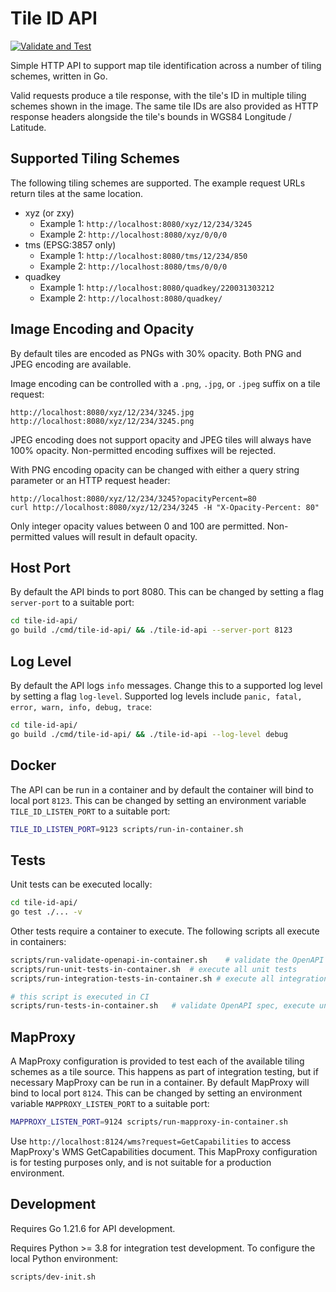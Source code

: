 # Tile ID API

[![Validate and Test](https://github.com/captaincoordinates/tile-id-api/actions/workflows/test.yml/badge.svg)](https://github.com/captaincoordinates/tile-id-api/actions/workflows/test.yml)

Simple HTTP API to support map tile identification across a number of tiling schemes, written in Go.

Valid requests produce a tile response, with the tile's ID in multiple tiling schemes shown in the image. The same tile IDs are also provided as HTTP response headers alongside the tile's bounds in WGS84 Longitude / Latitude.

## Supported Tiling Schemes

The following tiling schemes are supported. The example request URLs return tiles at the same location.

- xyz (or zxy)
    - Example 1: `http://localhost:8080/xyz/12/234/3245`
    - Example 2: `http://localhost:8080/xyz/0/0/0`
- tms (EPSG:3857 only)
    - Example 1: `http://localhost:8080/tms/12/234/850`
    - Example 2: `http://localhost:8080/tms/0/0/0`
- quadkey
    - Example 1: `http://localhost:8080/quadkey/220031303212`
    - Example 2: `http://localhost:8080/quadkey/`

## Image Encoding and Opacity

By default tiles are encoded as PNGs with 30% opacity. Both PNG and JPEG encoding are available.

Image encoding can be controlled with a `.png`, `.jpg`, or `.jpeg` suffix on a tile request:
```
http://localhost:8080/xyz/12/234/3245.jpg
http://localhost:8080/xyz/12/234/3245.png
```

JPEG encoding does not support opacity and JPEG tiles will always have 100% opacity. Non-permitted encoding suffixes will be rejected.

With PNG encoding opacity can be changed with either a query string parameter or an HTTP request header:
```
http://localhost:8080/xyz/12/234/3245?opacityPercent=80
curl http://localhost:8080/xyz/12/234/3245 -H "X-Opacity-Percent: 80"
```

Only integer opacity values between 0 and 100 are permitted. Non-permitted values will result in default opacity.

## Host Port

By default the API binds to port 8080. This can be changed by setting a flag `server-port` to a suitable port:
```sh
cd tile-id-api/
go build ./cmd/tile-id-api/ && ./tile-id-api --server-port 8123
```

## Log Level

By default the API logs `info` messages. Change this to a supported log level by setting a flag `log-level`. Supported log levels include `panic, fatal, error, warn, info, debug, trace`:
```sh
cd tile-id-api/
go build ./cmd/tile-id-api/ && ./tile-id-api --log-level debug
```

## Docker

The API can be run in a container and by default the container will bind to local port `8123`. This can be changed by setting an environment variable `TILE_ID_LISTEN_PORT` to a suitable port:
```sh
TILE_ID_LISTEN_PORT=9123 scripts/run-in-container.sh
```

## Tests

Unit tests can be executed locally:
```sh
cd tile-id-api/
go test ./... -v
```

Other tests require a container to execute. The following scripts all execute in containers:
```sh
scripts/run-validate-openapi-in-container.sh    # validate the OpenAPI specification
scripts/run-unit-tests-in-container.sh  # execute all unit tests
scripts/run-integration-tests-in-container.sh # execute all integration tests

# this script is executed in CI
scripts/run-tests-in-container.sh   # validate OpenAPI spec, execute unit tests, execute integration tests
```

## MapProxy

A MapProxy configuration is provided to test each of the available tiling schemes as a tile source. This happens as part of integration testing, but if necessary MapProxy can be run in a container. By default MapProxy will bind to local port `8124`. This can be changed by setting an environment variable `MAPPROXY_LISTEN_PORT` to a suitable port: 
```sh
MAPPROXY_LISTEN_PORT=9124 scripts/run-mapproxy-in-container.sh
```

Use `http://localhost:8124/wms?request=GetCapabilities` to access MapProxy's WMS GetCapabilities document. This MapProxy configuration is for testing purposes only, and is not suitable for a production environment.

## Development

Requires Go 1.21.6 for API development.

Requires Python >= 3.8 for integration test development. To configure the local Python environment:
```sh
scripts/dev-init.sh
```
